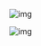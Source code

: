 ![img](file:///C:/Users/RONALD~1/AppData/Local/Temp/msohtmlclip1/01/clip_image002.png)

![img](file:///C:/Users/RONALD~1/AppData/Local/Temp/msohtmlclip1/01/clip_image004.png)